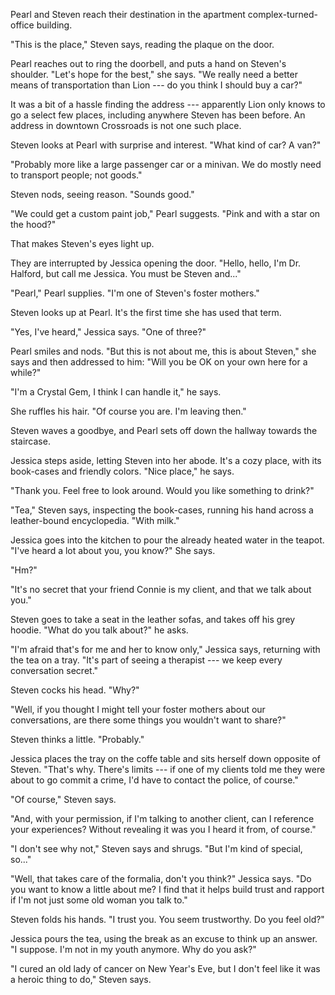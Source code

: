 Pearl and Steven reach their destination in
the apartment complex-turned-office building.

"This is the place," Steven says, reading the plaque on the door.

Pearl reaches out to ring the doorbell, and puts a hand on Steven's
shoulder. "Let's hope for the best," she says. "We really need a better means
of transportation than Lion --- do you think I should buy a car?"

It was a bit of a hassle finding the address --- apparently Lion only knows to
go a select few places, including anywhere Steven has been before. An address in
downtown Crossroads is not one such place.

Steven looks at Pearl with surprise and interest. "What kind of car? A van?"

"Probably more like a large passenger car or a minivan. We do mostly need to transport
people; not goods."

Steven nods, seeing reason. "Sounds good."

"We could get a custom paint job," Pearl suggests. "Pink and with a star on the hood?"

That makes Steven's eyes light up.

They are interrupted by Jessica opening the door. "Hello, hello, I'm Dr. Halford, but
call me Jessica. You must be Steven and..."

"Pearl," Pearl supplies. "I'm one of Steven's foster mothers."

Steven looks up at Pearl. It's the first time she has used that term.

"Yes, I've heard," Jessica says. "One of three?"

Pearl smiles and nods. "But this is not about me, this is about Steven," she says and
then addressed to him: "Will you be OK on your own here for a while?"

"I'm a Crystal Gem, I think I can handle it," he says.

She ruffles his hair. "Of course you are. I'm leaving then."

Steven waves a goodbye, and Pearl sets off down the hallway towards the staircase.

Jessica steps aside, letting Steven into her abode. It's a cozy place, with its
book-cases and friendly colors. "Nice place," he says.

"Thank you. Feel free to look around. Would you like something to drink?"

"Tea," Steven says, inspecting the book-cases, running his hand across a leather-bound
encyclopedia. "With milk."

Jessica goes into the kitchen to pour the already heated water in the teapot.
"I've heard a lot about you, you know?" She says.

"Hm?"

"It's no secret that your friend Connie is my client, and that we talk about you."

Steven goes to take a seat in the leather sofas, and takes off his grey hoodie.
"What do you talk about?" he asks.

"I'm afraid that's for me and her to know only," Jessica says, returning with
the tea on a tray. "It's part of seeing a therapist --- we keep every conversation secret."

Steven cocks his head. "Why?"

"Well, if you thought I might tell your foster mothers about our conversations,
are there some things you wouldn't want to share?"

Steven thinks a little. "Probably."

Jessica places the tray on the coffe table and sits herself down opposite of Steven.
"That's why. There's limits --- if one of my clients told me they were about to
go commit a crime, I'd have to contact the police, of course."

"Of course," Steven says.

"And, with your permission, if I'm talking to another client, can I reference
your experiences? Without revealing it was you I heard it from, of course."

"I don't see why not," Steven says and shrugs. "But I'm kind of special, so..."

"Well, that takes care of the formalia, don't you think?" Jessica says.
"Do you want to know a little about me? I find that it helps build trust and
rapport if I'm not just some old woman you talk to."

Steven folds his hands. "I trust you. You seem trustworthy. Do you feel old?"

Jessica pours the tea, using the break as an excuse to think up an answer.
"I suppose. I'm not in my youth anymore. Why do you ask?"

"I cured an old lady of cancer on New Year's Eve, but I don't feel like it
was a heroic thing to do," Steven says.


